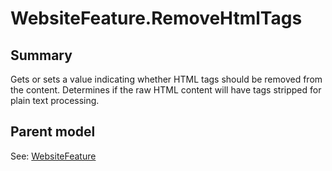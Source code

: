 # WebsiteFeature.RemoveHtmlTags

## Summary

Gets or sets a value indicating whether HTML tags should be removed from the content.
Determines if the raw HTML content will have tags stripped for plain text processing.

## Parent model

See: [WebsiteFeature](WebsiteFeature.md)